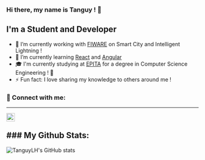 ### Hi there, my name is Tanguy ! 👋 

## I'm a Student and Developer
- 🔭 I’m currently working with [FIWARE](https://www.fiware.org/) on Smart City and Intelligent Lightning !
- 🌱 I’m currently learning [React](https://fr.reactjs.org/) and [Angular](https://angular.io/)
- 🎓 I'm currently studying at [EPITA](https://www.epita.fr/) for a degree in Computer Science Engineering ! 🌟 
- ⚡  Fun fact: I love sharing my knowledge to others around me !

### 💬 Connect with me:
---

[<img align="left" alt="TanguyLH | LinkedIn" width="22px" src="https://cdn.jsdelivr.net/npm/simple-icons@v3/icons/linkedin.svg" />](https://www.linkedin.com/in/tanguy-le-henaff/)
<br />
<!--
**TanguyLH/TanguyLH** is a ✨ _special_ ✨ repository because its `README.md` (this file) appears on your GitHub profile.

Here are some ideas to get you started:

- 👯 I’m looking to collaborate on ...
- 🤔 I’m looking for help with ...
- 💬 Ask me about ...
- 📫 How to reach me: ...
- 😄 Pronouns: ...
-->

### My Github Stats: 
--- 

<img align="left" alt="TanguyLH's GitHub stats" src="https://github-readme-stats.vercel.app/api?username=TanguyLH&show_icons=true&hide_border=true&count_private=true" />
